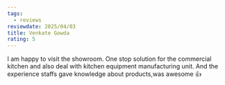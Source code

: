 ```yaml
---
tags:
  - reviews
reviewdate: 2025/04/03
title: Venkate Gowda
rating: 5
---
```

I am happy to visit the showroom. One stop solution for the commercial kitchen and also deal with kitchen equipment manufacturing unit. And the experience staffs gave knowledge about products,was awesome 👍
